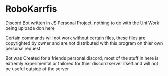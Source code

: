 # RoboKarrfis
Discord Bot written in JS
Personal Project, nothing to do with the Uni Work being uploade don here

Certain commands will not work without certain files, these files are  copyrighted by owner and are not distributed with this program on thier own personal request

Bot was Created for a friends personal discord, most of the stuff in here is extremly experimental or tailored for thier discord server itself and will not be useful outside of the server

